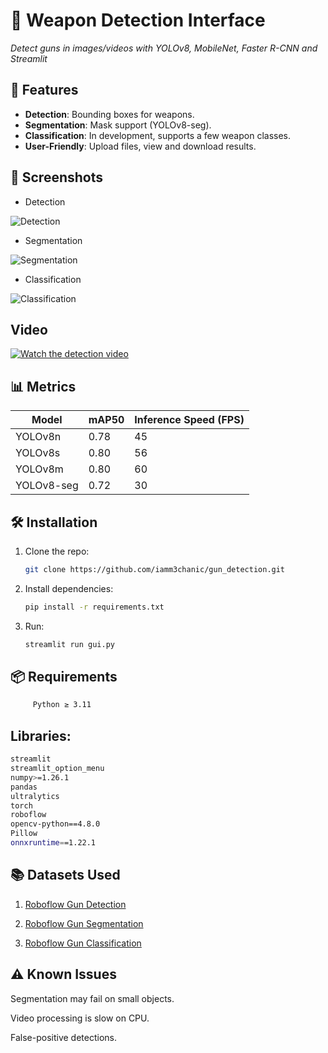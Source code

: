 # 🔫 Weapon Detection Interface
*Detect guns in images/videos with YOLOv8, MobileNet, Faster R-CNN and Streamlit*  

## 🎯 Features  
- **Detection**: Bounding boxes for weapons.  
- **Segmentation**: Mask support (YOLOv8-seg).  
- **Classification**: In development, supports a few weapon classes.  
- **User-Friendly**: Upload files, view and download results.  

## 📸 Screenshots  
- Detection                                                                           

![Detection](https://github.com/iamm3chanic/gun_detection/blob/master/screenshots/detection.png) 

- Segmentation

![Segmentation](https://github.com/iamm3chanic/gun_detection/blob/master/screenshots/segmentation.png)   

- Classification

![Classification](https://github.com/iamm3chanic/gun_detection/blob/master/screenshots/classification.png)

## Video

[![Watch the detection video](https://github.com/iamm3chanic/gun_detection/blob/master/screenshots/video_preview.png)](https://github.com/iamm3chanic/gun_detection/blob/master/screenshots/video_gun_36sec_YOLOv8n_detection.mp4)


## 📊 Metrics  
| Model      | mAP50 | Inference Speed (FPS) |  
|------------|-------|-----------------------|  
| YOLOv8n    | 0.78  | 45                    |  
| YOLOv8s    | 0.80  | 56                    |  
| YOLOv8m    | 0.80  | 60                    |  
| YOLOv8-seg | 0.72  | 30                    |  

## 🛠 Installation  
1. Clone the repo:  
   ```bash
   git clone https://github.com/iamm3chanic/gun_detection.git
   ```

2. Install dependencies:

    ```bash
    pip install -r requirements.txt
    ```
3. Run:

    ```bash
    streamlit run gui.py
    ```
## 📦 Requirements

 ```bash
      Python ≥ 3.11
```

## Libraries:

```bash
streamlit
streamlit_option_menu
numpy>=1.26.1
pandas
ultralytics
torch
roboflow
opencv-python==4.8.0
Pillow
onnxruntime==1.22.1
```

## 📚 Datasets Used

1. [Roboflow Gun Detection](https://universe.roboflow.com/gun-detection-1lttj/gun-detection-1fbbu)

2. [Roboflow Gun Segmentation](https://app.roboflow.com/llm1/guns-segmentation-gekmz/1)

3. [Roboflow Gun Classification](https://universe.roboflow.com/project-tyaeb/gun-classification)

## ⚠️ Known Issues
Segmentation may fail on small objects.

Video processing is slow on CPU.

False-positive detections.

